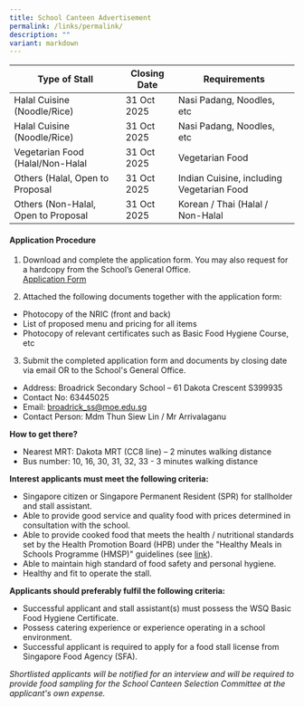 ```yaml
---
title: School Canteen Advertisement
permalink: /links/permalink/
description: ""
variant: markdown
---
```

| Type of Stall | Closing Date | Requirements |
| -------- | -------- | -------- |
| Halal Cuisine (Noodle/Rice)    | 31 Oct 2025    | Nasi Padang, Noodles, etc    |
| Halal Cuisine (Noodle/Rice)    | 31 Oct 2025    | Nasi Padang, Noodles, etc    |
| Vegetarian Food (Halal/Non-Halal    | 31 Oct 2025    | Vegetarian Food    |
| Others (Halal, Open to Proposal    | 31 Oct 2025    | Indian Cuisine, including Vegetarian Food    |
| Others (Non-Halal, Open to Proposal    | 31 Oct 2025    | Korean / Thai (Halal / Non-Halal    |

#### Application Procedure
1. Download and complete the application form. You may also request for a hardcopy from the School’s General Office.<br>[Application Form](/files/formbf7_application_for_canteen_stall.pdf)


3. Attached the following documents together with the application form:
* Photocopy of the NRIC (front and back)
* List of proposed menu and pricing for all items
* Photocopy of relevant certificates such as Basic Food Hygiene Course, etc

3. Submit the completed application form and documents by closing date via email OR to the School's General Office.

* Address: Broadrick Secondary School – 61 Dakota Crescent S399935
* Contact No: 63445025
* Email: broadrick_ss@moe.edu.sg 
* Contact Person: Mdm Thun Siew Lin / Mr Arrivalaganu 

**How to get there?**
* Nearest MRT: Dakota MRT (CC8 line) – 2 minutes walking distance
* Bus number: 10, 16, 30, 31, 32, 33 - 3 minutes walking distance

**Interest applicants must meet the following criteria:**
* Singapore citizen or Singapore Permanent Resident (SPR) for stallholder and stall assistant.
* Able to provide good service and quality food with prices determined in consultation with the school.
* Able to provide cooked food that meets the health / nutritional standards set by the Health Promotion Board (HPB) under the "Healthy Meals in Schools Programme (HMSP)" guidelines (see [link](https://www.hpb.gov.sg/schools/school-programmes/healthy-meals-in-schools-programme)).
* Able to maintain high standard of food safety and personal hygiene.
* Healthy and fit to operate the stall.


**Applicants should preferably fulfil the following criteria:**
* Successful applicant and stall assistant(s) must possess the WSQ Basic Food Hygiene Certificate.
* Possess catering experience or experience operating in a school environment.
* Successful applicant is required to apply for a food stall license from Singapore Food Agency (SFA).


*Shortlisted applicants will be notified for an interview and will be required to provide food sampling for the School Canteen Selection Committee at the applicant's own expense.*